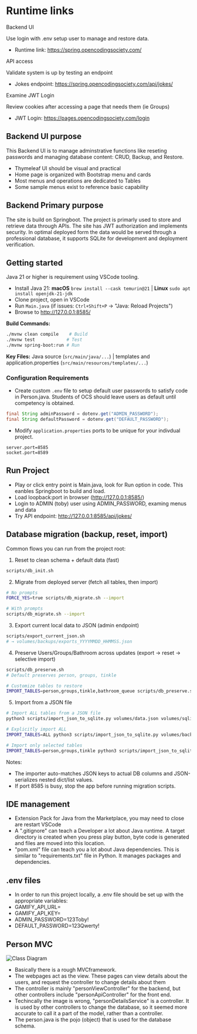 # Runtime links

Backend UI

Use login with .env setup user to manage and restore data.

- Runtime link: https://spring.opencodingsociety.com/

API access

Validate system is up by testing an endpoint

- Jokes endpoint: https://spring.opencodingsociety.com/api/jokes/

Examine JWT Login

Review cookies after accessing a page that needs them (ie Groups)

- JWT Login: https://pages.opencodingsociety.com/login

## Backend UI purpose

This Backend UI is to manage adminstrative functions like reseting passwords and managing database content: CRUD, Backup, and Restore.

- Thymeleaf UI should be visual and practical
- Home page is organized with Bootstrap menu and cards
- Most menus and operations are dedicated to Tables
- Some sample menus exist to reference basic capability

## Backend Primary purpose

The site is build on Springboot.  The project is primarly used to store and retrieve data through APIs.  The site has JWT authorization and implements security.  In optimal deployed form the data would be served through a professional database, it supports SQLite for development and deployment verification.

## Getting started

Java 21 or higher is requirement using VSCode tooling.

- Install Java 21: **macOS** `brew install --cask temurin@21` | **Linux** `sudo apt install openjdk-21-jdk`
- Clone project, open in VSCode
- Run `Main.java` (if issues: `Ctrl+Shift+P` → "Java: Reload Projects")
- Browse to http://127.0.0.1:8585/

**Build Commands:**
```bash
./mvnw clean compile    # Build
./mvnw test            # Test  
./mvnw spring-boot:run # Run
```

**Key Files:** Java source (`src/main/java/...`) | templates and application.properties (`src/main/resources/templates/...`)

### Configuration Requirements

- Create custom `.env` file to setup default user passwords to satisfy code in Person.java.  Students of OCS should leave users as default until competency is obtained.

```java
final String adminPassword = dotenv.get("ADMIN_PASSWORD");
final String defaultPassword = dotenv.get("DEFAULT_PASSWORD");
```

- Modify `application.properties` ports to be unique for your indivdual project.

```text
server.port=8585
socket.port=8589
```

## Run Project

- Play or click entry point is Main.java, look for Run option in code.  This eanbles Springboot to build and load.
- Load loopback:port in browser (http://127.0.0.1:8585/)
- Login to ADMIN (toby) user using ADMIN_PASSWORD, examing menus and data
- Try API endpoint: http://127.0.0.1:8585/api/jokes/

## Database migration (backup, reset, import)

Common flows you can run from the project root:

1) Reset to clean schema + default data (fast)

```bash
scripts/db_init.sh
```

2) Migrate from deployed server (fetch all tables, then import)

```bash
# No prompts
FORCE_YES=true scripts/db_migrate.sh --import

# With prompts
scripts/db_migrate.sh --import
```

3) Export current local data to JSON (admin endpoint)

```bash
scripts/export_current_json.sh
# → volumes/backups/exports_YYYYMMDD_HHMMSS.json
```

4) Preserve Users/Groups/Bathroom across updates (export → reset → selective import)

```bash
scripts/db_preserve.sh
# Default preserves person, groups, tinkle

# Customize tables to restore
IMPORT_TABLES=person,groups,tinkle,bathroom_queue scripts/db_preserve.sh
```

5) Import from a JSON file

```bash
# Import ALL tables from a JSON file
python3 scripts/import_json_to_sqlite.py volumes/data.json volumes/sqlite.db

# Explicitly import ALL
IMPORT_TABLES=ALL python3 scripts/import_json_to_sqlite.py volumes/backups/exports_*.json volumes/sqlite.db

# Import only selected tables
IMPORT_TABLES=person,groups,tinkle python3 scripts/import_json_to_sqlite.py volumes/backups/exports_*.json volumes/sqlite.db
```

Notes:
- The importer auto-matches JSON keys to actual DB columns and JSON-serializes nested dict/list values.
- If port 8585 is busy, stop the app before running migration scripts.

## IDE management

- Extension Pack for Java from the Marketplace, you may need to close are restart VSCode
- A ".gitignore" can teach a Developer a lot about Java runtime.  A target directory is created when you press play button, byte code is generated and files are moved into this location.
- "pom.xml" file can teach you a lot about Java dependencies.  This is similar to "requirements.txt" file in Python.  It manages packages and dependencies.

## .env files

- In order to run this project locally, a .env file should be set up with the appropriate variables:
- GAMIFY_API_URL=
- GAMIFY_API_KEY= 
- ADMIN_PASSWORD=123Toby!
- DEFAULT_PASSWORD=123Qwerty!

## Person MVC

![Class Diagram](https://github.com/user-attachments/assets/26219a16-e3dc-45e3-af1c-466763957dce)

- Basically there is a rough MVCframework.
- The webpages act as the view. These pages can view details about the users, and request the controller to change details about them
- The controller is mainly "personViewController" for the backend, but other controllers include "personApiController" for the front end.
- Techincally the image is wrong, "personDetailsService" is a controller. It is used by other controllers to change the database, so it seemed more accurate to call it a part of the model, rather than a controller.
- The person.java is the pojo (object) that is used for the database schema.
